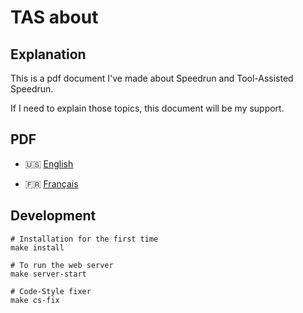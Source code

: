 # TAS about

## Explanation

This is a pdf document I've made about Speedrun and Tool-Assisted Speedrun.

If I need to explain those topics, this document will be my support.

## PDF

- 🇺🇸 [English](https://fullmoonissue.github.io/tas-about-v2-en.pdf?last_version=2022-12-11)

- 🇫🇷 [Français](https://fullmoonissue.github.io/tas-about-v2-fr.pdf?last_version=2022-12-11)

## Development

    # Installation for the first time
    make install

    # To run the web server
    make server-start

    # Code-Style fixer
    make cs-fix